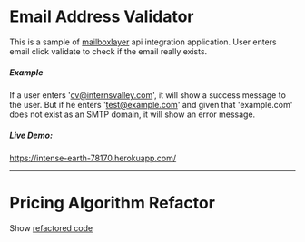 # Email Address Validator

This is a sample of [mailboxlayer](https://mailboxlayer.com) api integration application. User enters email click validate to check if the email really exists.

##### Example
If a user enters 'cv@internsvalley.com', it will show a success message to the user. But if he enters 'test@example.com' and given that 'example.com' does not exist as an SMTP domain, it will show an error message.

##### Live Demo:
https://intense-earth-78170.herokuapp.com/

-----------------------

# Pricing Algorithm Refactor

Show [refactored code](https://github.com/Mosab-Mohamed/email-validator/blob/master/pricing_algorithm.rb)
